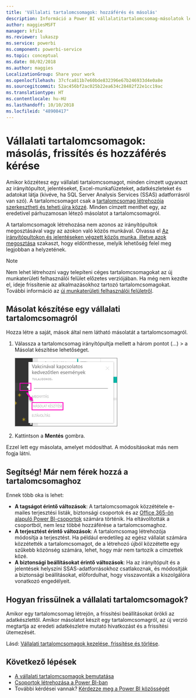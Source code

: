 ```yaml
---
title: 'Vállalati tartalomcsomagok: hozzáférés és másolás'
description: Információ a Power BI vállalatitartalomcsomag-másolatok létrehozásáról és az azokhoz való hozzáférési problémák hibaelhárításáról
author: maggiesMSFT
manager: kfile
ms.reviewer: lukaszp
ms.service: powerbi
ms.component: powerbi-service
ms.topic: conceptual
ms.date: 08/02/2018
ms.author: maggies
LocalizationGroup: Share your work
ms.openlocfilehash: 37cfca811b7e60bde832396e67b246933d4e0a8e
ms.sourcegitcommit: 52ac456bf2ac025b22ea634c28482f22e1cc19ac
ms.translationtype: HT
ms.contentlocale: hu-HU
ms.lasthandoff: 10/10/2018
ms.locfileid: "48908417"
---
```

# <a name="organizational-content-packs-copy-refresh-and-get-access"></a>Vállalati tartalomcsomagok: másolás, frissítés és hozzáférés kérése

Amikor közzétesz egy vállalati tartalomcsomagot, minden címzett ugyanazt az irányítópultot, jelentéseket, Excel-munkafüzeteket, adatkészleteket és adatokat látja (kivéve, ha SQL Server Analysis Services (SSAS) adatforrásról van szó).  A tartalomcsomagot csak a [tartalomcsomag létrehozója szerkesztheti és teheti újra közzé](service-organizational-content-pack-manage-update-delete.md).  Minden címzett menthet egy, az eredetivel párhuzamosan létező másolatot a tartalomcsomagról.

A tartalomcsomagok létrehozása nem azonos az irányítópultok megosztásával vagy az azokon való közös munkával. Olvassa el [Az irányítópultokon és jelentéseken végzett közös munka, illetve azok megosztása](service-how-to-collaborate-distribute-dashboards-reports.md) szakaszt, hogy eldönthesse, melyik lehetőség felel meg legjobban a helyzetének.

> [!NOTE]
> Nem lehet létrehozni vagy telepíteni céges tartalomcsomagokat az új munkaterületi felhasználói felület előzetes verziójában. Ha még nem kezdte el, ideje frissítenie az alkalmazásokhoz tartozó tartalomcsomagokat. További információ az [új munkaterületi felhasználói felületről](service-create-the-new-workspaces.md).
> 

## <a name="create-a-copy-of-an-organizational-content-pack"></a>Másolat készítése egy vállalati tartalomcsomagról
Hozza létre a saját, mások által nem látható másolatát a tartalomcsomagról.

1. Válassza a tartalomcsomag irányítópultja mellett a három pontot (...) > a Másolat készítése lehetőséget.
   
    ![](media/service-organizational-content-pack-copy-refresh-access/power-bi-create-copy-organizational-content-pack.png)
2. Kattintson a **Mentés** gombra.  

Ezzel lett egy másolata, amelyet módosíthat. A módosításokat más nem fogja látni.

## <a name="help--i-can-no-longer-access-the-content-pack"></a>Segítség!  Már nem férek hozzá a tartalomcsomaghoz
Ennek több oka is lehet:

* **A tagságot érintő változások**:  A tartalomcsomagok közzététele e-mailes terjesztési listák, biztonsági csoportok és az [Office 365-ön alapuló Power BI-csoportok](https://support.office.com/article/Create-a-group-in-Office-365-7124dc4c-1de9-40d4-b096-e8add19209e9) számára történik.  Ha eltávolították a csoportból, nem lesz többé hozzáférése a tartalomcsomaghoz.
* **A terjesztést érintő változások**: A tartalomcsomag létrehozója módosítja a terjesztést. Ha például eredetileg az egész vállalat számára közzétették a tartalomcsomagot, de a létrehozó újból közzétette egy szűkebb közönség számára, lehet, hogy már nem tartozik a címzettek közé.
* **A biztonsági beállításokat érintő változások**: Ha az irányítópult és a jelentések helyszíni SSAS-adatforrásokhoz csatlakoznak, és módosítják a biztonsági beállításokat, előfordulhat, hogy visszavonták a kiszolgálóra vonatkozó engedélyeit.

## <a name="how-are-organizational-content-packs-refreshed"></a>Hogyan frissülnek a vállalati tartalomcsomagok?
Amikor egy tartalomcsomag létrejön, a frissítési beállításokat örökli az adatkészlettől.  Amikor másolatot készít egy tartalomcsomagról, az új verzió megtartja az eredeti adatkészletre mutató hivatkozást és a frissítési ütemezését. 

Lásd: [Vállalati tartalomcsomagok kezelése, frissítése és törlése](service-organizational-content-pack-manage-update-delete.md).

## <a name="next-steps"></a>Következő lépések
* [A vállalati tartalomcsomagok bemutatása](service-organizational-content-pack-introduction.md)
* [Csoportok létrehozása a Power BI-ban](service-create-distribute-apps.md)
* További kérdései vannak? [Kérdezze meg a Power BI közösségét](http://community.powerbi.com/)

